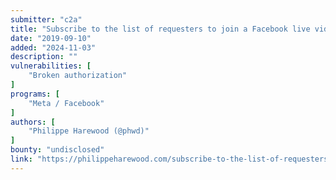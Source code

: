 ```yaml
---
submitter: "c2a"
title: "Subscribe to the list of requesters to join a Facebook live video using MQTT"
date: "2019-09-10"
added: "2024-11-03"
description: ""
vulnerabilities: [
    "Broken authorization"
]
programs: [
    "Meta / Facebook"
]
authors: [
    "Philippe Harewood (@phwd)"
]
bounty: "undisclosed"
link: "https://philippeharewood.com/subscribe-to-the-list-of-requesters-to-join-a-facebook-live-video-using-mqtt/"
---
```




